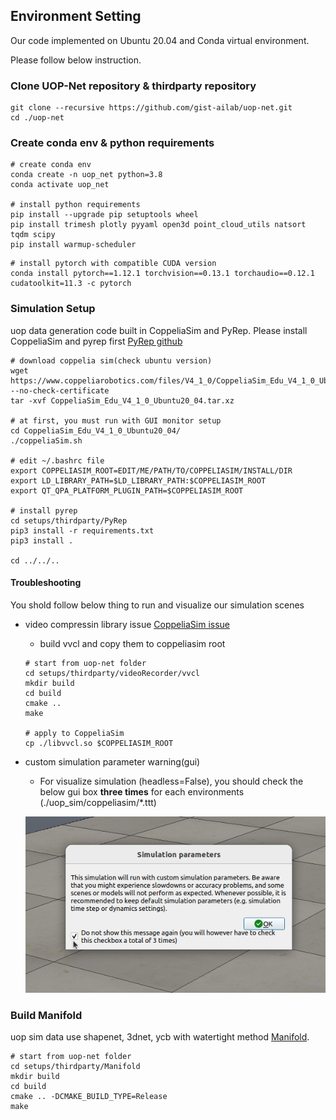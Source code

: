 ## Environment Setting
<!-- checked -->

Our code implemented on Ubuntu 20.04 and Conda virtual environment.

Please follow below instruction.

### Clone UOP-Net repository & thirdparty repository

```shell
git clone --recursive https://github.com/gist-ailab/uop-net.git
cd ./uop-net
```

### Create conda env & python requirements

<!-- checked -->
```shell
# create conda env
conda create -n uop_net python=3.8
conda activate uop_net

# install python requirements 
pip install --upgrade pip setuptools wheel
pip install trimesh plotly pyyaml open3d point_cloud_utils natsort tqdm scipy
pip install warmup-scheduler
```

```shell
# install pytorch with compatible CUDA version
conda install pytorch==1.12.1 torchvision==0.13.1 torchaudio==0.12.1 cudatoolkit=11.3 -c pytorch
```

### Simulation Setup 
<!-- checked -->

uop data generation code built in CoppeliaSim and PyRep. Please install CoppeliaSim and pyrep first [PyRep github](https://github.com/stepjam/PyRep)

```shell
# download coppelia sim(check ubuntu version)
wget https://www.coppeliarobotics.com/files/V4_1_0/CoppeliaSim_Edu_V4_1_0_Ubuntu20_04.tar.xz --no-check-certificate
tar -xvf CoppeliaSim_Edu_V4_1_0_Ubuntu20_04.tar.xz

# at first, you must run with GUI monitor setup
cd CoppeliaSim_Edu_V4_1_0_Ubuntu20_04/
./coppeliaSim.sh

# edit ~/.bashrc file
export COPPELIASIM_ROOT=EDIT/ME/PATH/TO/COPPELIASIM/INSTALL/DIR
export LD_LIBRARY_PATH=$LD_LIBRARY_PATH:$COPPELIASIM_ROOT
export QT_QPA_PLATFORM_PLUGIN_PATH=$COPPELIASIM_ROOT

# install pyrep
cd setups/thirdparty/PyRep
pip3 install -r requirements.txt
pip3 install .

cd ../../..
```

#### Troubleshooting

You shold follow below thing to run and visualize our simulation scenes

- video compressin library issue [CoppeliaSim issue](https://github.com/stepjam/PyRep/issues/142)
  - build vvcl and copy them to coppeliasim root
  
  ```shell
  # start from uop-net folder
  cd setups/thirdparty/videoRecorder/vvcl
  mkdir build
  cd build
  cmake ..
  make

  # apply to CoppeliaSim
  cp ./libvvcl.so $COPPELIASIM_ROOT
  ```

- custom simulation parameter warning(gui)
  - For visualize simulation (headless=False), you should check the below gui box **three times** for each environments (./uop_sim/coppeliasim/*.ttt)

  ![Issue Image1](../resources/uop_figure/issue_image1.png)



### Build Manifold
<!-- checked -->

uop sim data use shapenet, 3dnet, ycb with watertight method [Manifold](https://github.com/hjwdzh/Manifold).

```shell
# start from uop-net folder
cd setups/thirdparty/Manifold
mkdir build
cd build
cmake .. -DCMAKE_BUILD_TYPE=Release
make
```
